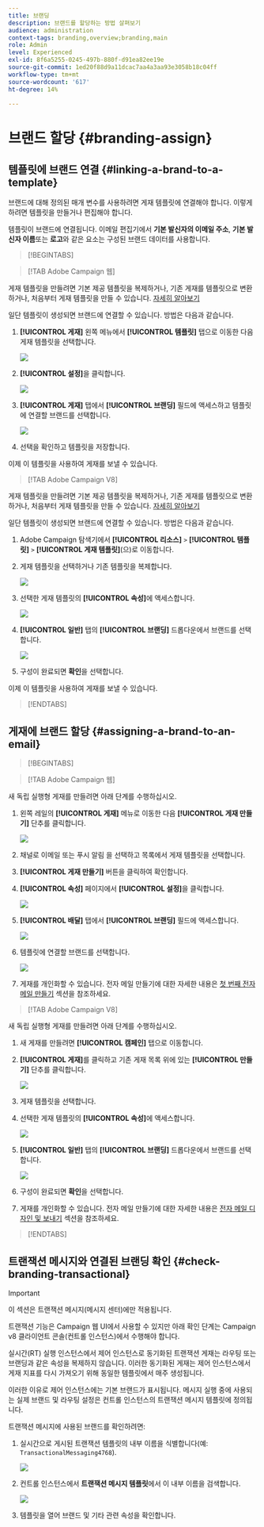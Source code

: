 ```yaml
---
title: 브랜딩
description: 브랜드를 할당하는 방법 살펴보기
audience: administration
context-tags: branding,overview;branding,main
role: Admin
level: Experienced
exl-id: 8f6a5255-0245-497b-880f-d91ea82ee19e
source-git-commit: 1ed20f88d9a11dcac7aa4a3aa93e3058b18c04ff
workflow-type: tm+mt
source-wordcount: '617'
ht-degree: 14%

---
```


# 브랜드 할당 {#branding-assign}

## 템플릿에 브랜드 연결 {#linking-a-brand-to-a-template}

브랜드에 대해 정의된 매개 변수를 사용하려면 게재 템플릿에 연결해야 합니다. 이렇게 하려면 템플릿을 만들거나 편집해야 합니다.

템플릿이 브랜드에 연결됩니다. 이메일 편집기에서 **기본 발신자의 이메일 주소**, **기본 발신자 이름**&#x200B;또는 **로고**&#x200B;와 같은 요소는 구성된 브랜드 데이터를 사용합니다.

>[!BEGINTABS]

>[!TAB Adobe Campaign 웹]

게재 템플릿을 만들려면 기본 제공 템플릿을 복제하거나, 기존 게재를 템플릿으로 변환하거나, 처음부터 게재 템플릿을 만들 수 있습니다. [자세히 알아보기](../../msg/delivery-template.md)

일단 템플릿이 생성되면 브랜드에 연결할 수 있습니다. 방법은 다음과 같습니다.

1. **[!UICONTROL 게재]** 왼쪽 메뉴에서 **[!UICONTROL 템플릿]** 탭으로 이동한 다음 게재 템플릿을 선택합니다.

   ![](assets/branding_assign_web_1.png)

1. **[!UICONTROL 설정]**&#x200B;을 클릭합니다.

   ![](assets/branding_assign_web_2.png)

1. **[!UICONTROL 게재]** 탭에서 **[!UICONTROL 브랜딩]** 필드에 액세스하고 템플릿에 연결할 브랜드를 선택합니다.

   ![](assets/branding_assign_web_3.png)

1. 선택을 확인하고 템플릿을 저장합니다.

이제 이 템플릿을 사용하여 게재를 보낼 수 있습니다.

>[!TAB Adobe Campaign V8]

게재 템플릿을 만들려면 기본 제공 템플릿을 복제하거나, 기존 게재를 템플릿으로 변환하거나, 처음부터 게재 템플릿을 만들 수 있습니다. [자세히 알아보기](https://experienceleague.adobe.com/docs/campaign/campaign-v8/send/create-templates.html?lang=ko)

일단 템플릿이 생성되면 브랜드에 연결할 수 있습니다. 방법은 다음과 같습니다.

1. Adobe Campaign 탐색기에서 **[!UICONTROL 리소스]** `>` **[!UICONTROL 템플릿]** `>` **[!UICONTROL 게재 템플릿]**(으)로 이동합니다.

1. 게재 템플릿을 선택하거나 기존 템플릿을 복제합니다.

   ![](assets/branding_assign_V8_1.png)

1. 선택한 게재 템플릿의 **[!UICONTROL 속성]**&#x200B;에 액세스합니다.

   ![](assets/branding_assign_V8_2.png)

1. **[!UICONTROL 일반]** 탭의 **[!UICONTROL 브랜딩]** 드롭다운에서 브랜드를 선택합니다.

   ![](assets/branding_assign_V8_3.png)

1. 구성이 완료되면 **확인**&#x200B;을 선택합니다.

이제 이 템플릿을 사용하여 게재를 보낼 수 있습니다.

>[!ENDTABS]

## 게재에 브랜드 할당 {#assigning-a-brand-to-an-email}

>[!BEGINTABS]

>[!TAB Adobe Campaign 웹]

새 독립 실행형 게재를 만들려면 아래 단계를 수행하십시오.

1. 왼쪽 레일의 **[!UICONTROL 게재]** 메뉴로 이동한 다음 **[!UICONTROL 게재 만들기]** 단추를 클릭합니다.

   ![](assets/branding_assign_web_4.png)

1. 채널로 이메일 또는 푸시 알림 을 선택하고 목록에서 게재 템플릿을 선택합니다.

1. **[!UICONTROL 게재 만들기]** 버튼을 클릭하여 확인합니다.

1. **[!UICONTROL 속성]** 페이지에서 **[!UICONTROL 설정]**&#x200B;을 클릭합니다.

   ![](assets/branding_assign_web_5.png)

1. **[!UICONTROL 배달]** 탭에서 **[!UICONTROL 브랜딩]** 필드에 액세스합니다.

   ![](assets/branding_assign_web_6.png)

1. 템플릿에 연결할 브랜드를 선택합니다.

   ![](assets/branding_assign_web_7.png)

1. 게재를 개인화할 수 있습니다. 전자 메일 만들기에 대한 자세한 내용은 [첫 번째 전자 메일 만들기](../../email/create-email.md) 섹션을 참조하세요.

>[!TAB Adobe Campaign V8]

새 독립 실행형 게재를 만들려면 아래 단계를 수행하십시오.

1. 새 게재를 만들려면 **[!UICONTROL 캠페인]** 탭으로 이동합니다.

1. **[!UICONTROL 게재]**&#x200B;를 클릭하고 기존 게재 목록 위에 있는 **[!UICONTROL 만들기]** 단추를 클릭합니다.

   ![](assets/branding_assign_V8_4.png)

1. 게재 템플릿을 선택합니다.

1. 선택한 게재 템플릿의 **[!UICONTROL 속성]**&#x200B;에 액세스합니다.

   ![](assets/branding_assign_V8_5.png)

1. **[!UICONTROL 일반]** 탭의 **[!UICONTROL 브랜딩]** 드롭다운에서 브랜드를 선택합니다.

   ![](assets/branding_assign_V8_6.png)

1. 구성이 완료되면 **확인**&#x200B;을 선택합니다.

1. 게재를 개인화할 수 있습니다. 전자 메일 만들기에 대한 자세한 내용은 [전자 메일 디자인 및 보내기](../../email/create-email.md) 섹션을 참조하세요.

>[!ENDTABS]

## 트랜잭션 메시지와 연결된 브랜딩 확인 {#check-branding-transactional}

>[!IMPORTANT]
>
>이 섹션은 트랜잭션 메시지(메시지 센터)에만 적용됩니다.
>
>트랜잭션 기능은 Campaign 웹 UI에서 사용할 수 있지만 아래 확인 단계는 Campaign v8 클라이언트 콘솔(컨트롤 인스턴스)에서 수행해야 합니다.

실시간(RT) 실행 인스턴스에서 제어 인스턴스로 동기화된 트랜잭션 게재는 라우팅 또는 브랜딩과 같은 속성을 복제하지 않습니다. 이러한 동기화된 게재는 제어 인스턴스에서 게재 지표를 다시 가져오기 위해 동일한 템플릿에서 매주 생성됩니다.

이러한 이유로 제어 인스턴스에는 기본 브랜드가 표시됩니다. 메시지 실행 중에 사용되는 실제 브랜드 및 라우팅 설정은 컨트롤 인스턴스의 트랜잭션 메시지 템플릿에 정의됩니다.

트랜잭션 메시지에 사용된 브랜드를 확인하려면:

1. 실시간으로 게시된 트랜잭션 템플릿의 내부 이름을 식별합니다(예: `TransactionalMessaging4768`).

   ![](assets/branding-transactional.png)

1. 컨트롤 인스턴스에서 **트랜잭션 메시지 템플릿**&#x200B;에서 이 내부 이름을 검색합니다.

   ![](assets/branding-transactional2.png)

1. 템플릿을 열어 브랜드 및 기타 관련 속성을 확인합니다.
